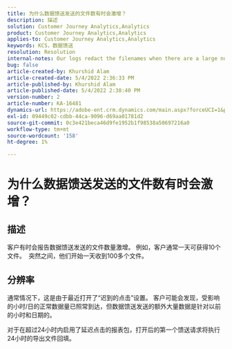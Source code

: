 ```yaml
---
title: 为什么数据馈送发送的文件数有时会激增？
description: 描述
solution: Customer Journey Analytics,Analytics
product: Customer Journey Analytics,Analytics
applies-to: Customer Journey Analytics,Analytics
keywords: KCS，数据馈送
resolution: Resolution
internal-notes: Our logs redact the filenames when there are a large number of export files processed by data feeds, so you will see the file name in the logs "df_files" section as "REDACTED".
bug: false
article-created-by: Khurshid Alam
article-created-date: 5/4/2022 2:36:33 PM
article-published-by: Khurshid Alam
article-published-date: 5/4/2022 2:38:40 PM
version-number: 2
article-number: KA-16481
dynamics-url: https://adobe-ent.crm.dynamics.com/main.aspx?forceUCI=1&pagetype=entityrecord&etn=knowledgearticle&id=a20ec093-b7cb-ec11-a7b5-6045bd00dbbc
exl-id: 09449c02-cdbb-44ca-9096-d69aa01781d2
source-git-commit: 0c3e421beca46d9fe1952b1f98538a50697216a0
workflow-type: tm+mt
source-wordcount: '158'
ht-degree: 1%

---
```


# 为什么数据馈送发送的文件数有时会激增？

## 描述


客户有时会报告数据馈送发送的文件数量激增。 例如，客户通常一天可获得10个文件。  突然之间，他们开始一天收到100多个文件。


## 分辨率


通常情况下，这是由于最近打开了“迟到的点击”设置。 客户可能会发现，受影响的小时/日的正常数据量已照常到达，但数据馈送发送的额外大量数据是针对以前的小时和日期的。

对于在超过24小时内启用了延迟点击的报表包，打开后的第一个馈送请求将执行24小时的导出文件回填。
